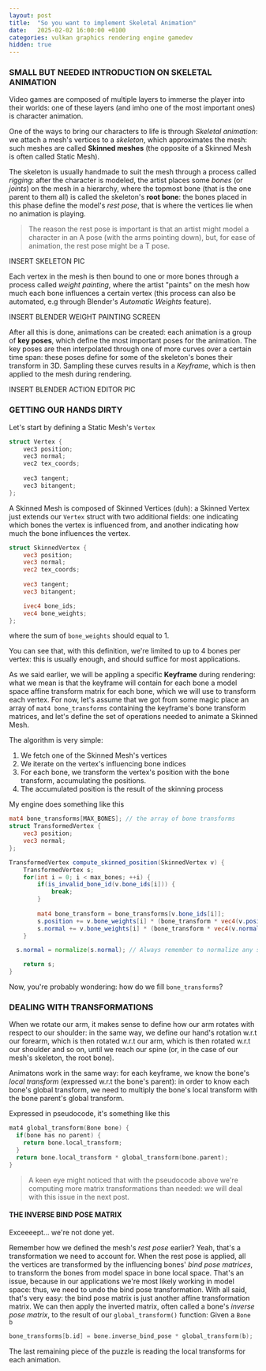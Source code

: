 ```yaml
---
layout: post
title:  "So you want to implement Skeletal Animation"
date:   2025-02-02 16:00:00 +0100
categories: vulkan graphics rendering engine gamedev
hidden: true
---
```

### SMALL BUT NEEDED INTRODUCTION ON SKELETAL ANIMATION
Video games are composed of multiple layers to immerse the player into their worlds: one of these layers (and imho one of the most important ones) is character animation.

One of the ways to bring our characters to life is through *Skeletal animation*: we attach a mesh's vertices to a *skeleton*, which approximates the mesh: such meshes are called **Skinned meshes** (the opposite of a Skinned Mesh is often called Static Mesh). 

The skeleton is usually handmade to suit the mesh through a process called *rigging*: after the character is modeled, the artist places some *bones* (or *joints*) on the mesh in a hierarchy, where the topmost bone (that is the one parent to them all) is called the skeleton's **root bone**: the bones placed in this phase define the model's *rest pose*, that is where the vertices lie when no animation is playing.

> The reason the rest pose is important is that an artist might model a character in an A pose (with the arms pointing down), but, for ease of animation, the rest pose might be a T pose.

INSERT SKELETON PIC

Each vertex in the mesh is then bound to one or more bones through a process called *weight painting*, where the artist "paints" on the mesh how much each bone influences a certain vertex (this process can also be automated, e.g through Blender's _Automatic Weights_ feature).

INSERT BLENDER WEIGHT PAINTING SCREEN

After all this is done, animations can be created: each animation is a group of **key poses**, which define the most important poses for the animation.
The key poses are then interpolated through one of more curves over a certain time span: these poses define for some of the skeleton's bones their transform in 3D.
Sampling these curves results in a *Keyframe*, which is then applied to the mesh during rendering.

INSERT BLENDER ACTION EDITOR PIC

### GETTING OUR HANDS DIRTY
Let's start by defining a Static Mesh's `Vertex`
```c
struct Vertex {
    vec3 position;
    vec3 normal;
    vec2 tex_coords;
	
    vec3 tangent;
    vec3 bitangent;
};
```
A Skinned Mesh is composed of Skinned Vertices (duh): a Skinned Vertex just extends our `Vertex` struct with two additional fields: one indicating which bones the vertex is influenced from, and another indicating how much the bone influences the vertex.
```glsl
struct SkinnedVertex {
    vec3 position;
    vec3 normal;
    vec2 tex_coords;
	
    vec3 tangent;
    vec3 bitangent;

    ivec4 bone_ids;
    vec4 bone_weights;
};
```
where the sum of `bone_weights` should equal to 1.

You can see that, with this definition, we're limited to up to 4 bones per vertex: this is usually enough, and should suffice for most applications.

As we said earlier, we will be appling a specific **Keyframe** during rendering: what we mean is that the keyframe will contain for each bone a model space affine transform matrix for each bone, which we will use to transform each vertex.
For now, let's assume that we got from some magic place an array of `mat4 bone_transforms` containing the keyframe's bone transform matrices, and let's define the set of operations needed to animate a Skinned Mesh.

The algorithm is very simple:
1. We fetch one of the Skinned Mesh's vertices
2. We iterate on the vertex's influencing bone indices
3. For each bone, we transform the vertex's position with the bone transform, accumulating the positions.
4. The accumulated position is the result of the skinning process

My engine does something like this
```glsl
mat4 bone_transforms[MAX_BONES]; // the array of bone transforms
struct TransformedVertex {
	vec3 position;
	vec3 normal;
};

TransformedVertex compute_skinned_position(SkinnedVertex v) {
	TransformedVertex s;
	for(int i = 0; i < max_bones; ++i) {
		if(is_invalid_bone_id(v.bone_ids[i])) {
			break;
		}
	
		mat4 bone_transform = bone_transforms[v.bone_ids[i]];
		s.position += v.bone_weights[i] * (bone_transform * vec4(v.position, 1.0f));
		s.normal += v.bone_weights[i] * (bone_transform * vec4(v.normal, 0.0f));
	}

  s.normal = normalize(s.normal); // Always remember to normalize any surface vector

	return s;
}
```
Now, you're probably wondering: how do we fill `bone_transforms`?

### DEALING WITH TRANSFORMATIONS
When we rotate our arm, it makes sense to define how our arm rotates with respect to our shoulder: in the same way, we define our hand's rotation w.r.t our forearm, which is then rotated w.r.t our arm, which is then rotated w.r.t our shoulder and so on, until we reach our spine (or, in the case of our mesh's skeleton, the root bone).

Animatons work in the same way: for each keyframe, we know the bone's *local transform* (expressed w.r.t the bone's parent): in order to know each bone's global transform, we need to multiply the bone's local transform with the bone parent's global transform.

Expressed in pseudocode, it's something like this
```c
mat4 global_transform(Bone bone) {
  if(bone has no parent) {
    return bone.local_transform;
  }
  return bone.local_transform * global_transform(bone.parent);
}
```

> A keen eye might noticed that with the pseudocode above we're computing more matrix transformations than needed: we will deal with this issue in the next post.

#### THE INVERSE BIND POSE MATRIX
Exceeeept... we're not done yet.

Remember how we defined the mesh's *rest pose* earlier? Yeah, that's a transformation we need to account for.
When the rest pose is applied, all the vertices are transformed by the influencing bones' *bind pose matrices*, to transform the bones from model space in bone local space.
That's an issue, because in our applications we're most likely working in model space: thus, we need to undo the bind pose transformation.
With all said, that's very easy: the bind pose matrix is just another affine transformation matrix. We can then apply the inverted matrix, often called a bone's *inverse pose matrix*, to the result of our `global_transform()` function:
Given a `Bone b`
```c
bone_transforms[b.id] = bone.inverse_bind_pose * global_transform(b);
```

The last remaining piece of the puzzle is reading the local transforms for each animation.

